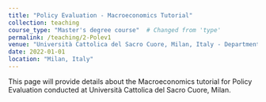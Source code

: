 ```yaml
---
title: "Policy Evaluation - Macroeconomics Tutorial"
collection: teaching
course_type: "Master's degree course"  # Changed from 'type'
permalink: /teaching/2-Polev1
venue: "Università Cattolica del Sacro Cuore, Milan, Italy - Department of Economics and Finance"
date: 2022-01-01
location: "Milan, Italy"
---
```

This page will provide details about the Macroeconomics tutorial for Policy Evaluation conducted at Università Cattolica del Sacro Cuore, Milan.
